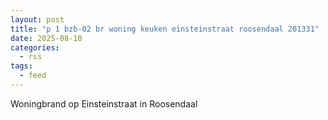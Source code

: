 ```yaml
---
layout: post
title: "p 1 bzb-02 br woning keuken einsteinstraat roosendaal 201331"
date: 2025-08-10
categories: 
  - rss
tags: 
  - feed
---
```


Woningbrand op Einsteinstraat in Roosendaal
